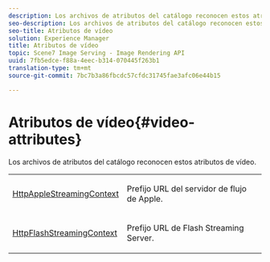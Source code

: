 ```yaml
---
description: Los archivos de atributos del catálogo reconocen estos atributos de vídeo.
seo-description: Los archivos de atributos del catálogo reconocen estos atributos de vídeo.
seo-title: Atributos de vídeo
solution: Experience Manager
title: Atributos de vídeo
topic: Scene7 Image Serving - Image Rendering API
uuid: 7fb5edce-f88a-4eec-b314-070445f263b1
translation-type: tm+mt
source-git-commit: 7bc7b3a86fbcdc57cfdc31745fae3afc06e44b15

---
```



# Atributos de vídeo{#video-attributes}

Los archivos de atributos del catálogo reconocen estos atributos de vídeo.

<table id="simpletable_1BA1280A92F740549FE4DB8907789F0B"> 
 <tr class="strow"> 
  <td class="stentry"> <p><span class="codeph"> <a href="../../../../../../is-api/image-catalog/image-serving-api-ref/c-image-catalog-reference/c-attributes-reference/r-httpapplestreamingcontext.md#reference-1c3c53b5823c41e98e4d6303e0ac2983" type="reference" format="dita" scope="local"> HttpAppleStreamingContext</a></span> </p></td> 
  <td class="stentry"> <p>Prefijo URL del servidor de flujo de Apple. </p></td> 
 </tr> 
 <tr class="strow"> 
  <td class="stentry"> <p><span class="codeph"> <a href="../../../../../../is-api/image-catalog/image-serving-api-ref/c-image-catalog-reference/c-attributes-reference/r-httpflashstreamingcontext.md#reference-c540fe87640e41f7a689a14a05ef5c72" type="reference" format="dita" scope="local"> HttpFlashStreamingContext</a></span> </p></td> 
  <td class="stentry"> <p>Prefijo URL de Flash Streaming Server. </p></td> 
 </tr> 
</table>

